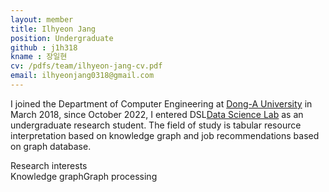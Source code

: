 ```yaml
---
layout: member
title: Ilhyeon Jang
position: Undergraduate
github : j1h318
kname : 장일현
cv: /pdfs/team/ilhyeon-jang-cv.pdf
email: ilhyeonjang0318@gmail.com
---
```

I joined the Department of Computer Engineering at [Dong-A University](https://english.donga.ac.kr/sites/english/index.do) in March 2018, since October 2022, I entered DSL[Data Science Lab](https://www.datasciencelabs.org/) as an undergraduate research student.
The field of study is tabular resource interpretation based on knowledge graph and job recommendations based on graph database.

<div class="head">Research interests</div>
<span class="badge badge-info">Knowledge graph</span><span class="badge badge-danger">Graph processing</span>